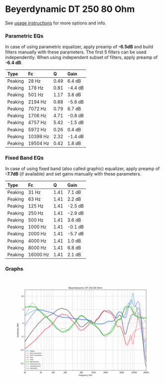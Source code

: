 # Beyerdynamic DT 250 80 Ohm
See [usage instructions](https://github.com/jaakkopasanen/AutoEq#usage) for more options and info.

### Parametric EQs
In case of using parametric equalizer, apply preamp of **-6.5dB** and build filters manually
with these parameters. The first 5 filters can be used independently.
When using independent subset of filters, apply preamp of **-6.4 dB**.

| Type    | Fc       |    Q | Gain    |
|:--------|:---------|:-----|:--------|
| Peaking | 28 Hz    | 0.49 | 6.4 dB  |
| Peaking | 178 Hz   | 0.81 | -4.4 dB |
| Peaking | 501 Hz   | 1.17 | 3.8 dB  |
| Peaking | 2194 Hz  | 0.88 | -5.6 dB |
| Peaking | 7072 Hz  | 0.79 | 6.7 dB  |
| Peaking | 1706 Hz  | 4.71 | -0.8 dB |
| Peaking | 4757 Hz  | 5.42 | -1.5 dB |
| Peaking | 5972 Hz  | 0.26 | 0.4 dB  |
| Peaking | 10398 Hz | 2.32 | -1.4 dB |
| Peaking | 19504 Hz | 0.42 | 1.8 dB  |

### Fixed Band EQs
In case of using fixed band (also called graphic) equalizer, apply preamp of **-7.7dB**
(if available) and set gains manually with these parameters.

| Type    | Fc       |    Q | Gain    |
|:--------|:---------|:-----|:--------|
| Peaking | 31 Hz    | 1.41 | 7.1 dB  |
| Peaking | 63 Hz    | 1.41 | 2.2 dB  |
| Peaking | 125 Hz   | 1.41 | -2.5 dB |
| Peaking | 250 Hz   | 1.41 | -2.9 dB |
| Peaking | 500 Hz   | 1.41 | 3.6 dB  |
| Peaking | 1000 Hz  | 1.41 | -0.1 dB |
| Peaking | 2000 Hz  | 1.41 | -5.7 dB |
| Peaking | 4000 Hz  | 1.41 | 1.0 dB  |
| Peaking | 8000 Hz  | 1.41 | 6.8 dB  |
| Peaking | 16000 Hz | 1.41 | 2.1 dB  |

### Graphs
![](./Beyerdynamic%20DT%20250%2080%20Ohm.png)